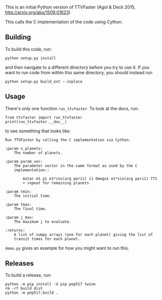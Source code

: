 This is an initial Python version of TTVFaster
(Agol & Deck 2015, http://arxiv.org/abs/1509.01623)

This calls the C implementation of the code using Cython.

## Building

To build this code, run:

```
python setup.py install
```

and then navigate to a different directory before you try to use it. If you
want to run code from within this same directory, you should instead run

```
python setup.py build_ext --inplace
```

## Usage

There's only one function `run_ttvfaster`. To look at the docs, run:

```
from ttvfaster import run_ttvfaster
print(run_ttvfaster.__doc__)
```

to see something that looks like:

```
Run TTVFaster by calling the C implementation via Cython.

:param n_planets:
    The number of planets.

:param param_vec:
    The parameter vector in the same format as used by the C
    implementation::

        mstar m1 p1 e1*cos(arg peri1) i1 Omega1 e1*sin(arg peri1) TT1
        + repeat for remaining planets

:param tmin:
    The initial time.

:param tmax:
    The final time.

:param j_max:
    The maximum j to evaluate.

:returns:
    A list of numpy arrays (one for each planet) giving the list of
    transit times for each planet.
```

`demo.py` gives an example for how you might want to run this.

## Releases

To build a release, run:

```
python -m pip install -U pip pep517 twine
rm -rf build dist
python -m pep517.build .
```

